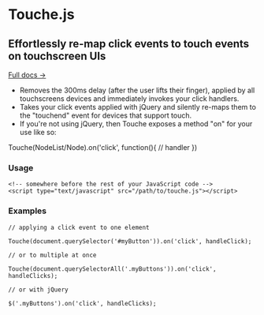 Touche.js
======

## Effortlessly re-map click events to touch events on touchscreen UIs

[Full docs &rarr;](http://benhowdle.im/touche)

<ul>
		<li>Removes the 300ms delay (after the user lifts their finger), applied by all touchscreens devices and immediately invokes your click handlers.</li>
		<li>Takes your click events applied with jQuery and silently re-maps them to the "touchend" event for devices that support touch.</li>
		<li>If you're not using jQuery, then Touche exposes a method "on" for your use like so:</li>
</ul>
	Touche(NodeList/Node).on('click', function(){ // handler })

### Usage

	<!-- somewhere before the rest of your JavaScript code -->
	<script type="text/javascript" src="/path/to/touche.js"></script>


### Examples

	// applying a click event to one element

	Touche(document.querySelector('#myButton')).on('click', handleClick);

	// or to multiple at once

	Touche(document.querySelectorAll('.myButtons')).on('click', handleClicks);

	// or with jQuery

	$('.myButtons').on('click', handleClicks);


